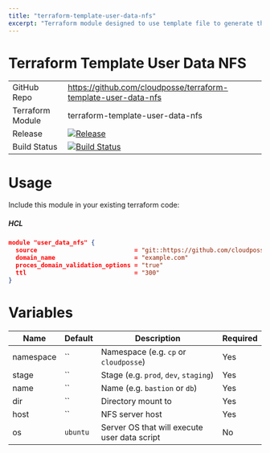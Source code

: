 ```yaml
---
title: "terraform-template-user-data-nfs"
excerpt: "Terraform module designed to use template file to generate the bootstrap shell script `user_data.sh`"
---
```

# Terraform Template User Data NFS

|||
|------|------|
|GitHub Repo|https://github.com/cloudposse/terraform-template-user-data-nfs|
|Terraform Module|terraform-template-user-data-nfs|
|Release|[![Release](https://img.shields.io/github/release/cloudposse/terraform-template-user-data-nfs.svg)](https://github.com/cloudposse/terraform-template-user-data-nfs/releases)|
|Build Status|[![Build Status](https://travis-ci.org/cloudposse/terraform-template-user-data-nfs.svg?branch=master)](https://travis-ci.org/cloudposse/terraform-template-user-data-nfs)|


# Usage

Include this module in your existing terraform code:

##### HCL
```json
module "user_data_nfs" {
  source                           = "git::https://github.com/cloudposse/terraform-template-user-data-nfs.git?ref=master"
  domain_name                      = "example.com"
  proces_domain_validation_options = "true"
  ttl                              = "300"
}
```

# Variables

|Name|Default|Description|Required|
|------|------|------|------|
|namespace|``|Namespace (e.g. `cp` or `cloudposse`)|Yes|
|stage|``|Stage (e.g. `prod`, `dev`, `staging`)|Yes|
|name|``|Name  (e.g. `bastion` or `db`)|Yes|
|dir|``|Directory mount to|Yes|
|host|``|NFS server host|Yes|
|os|`ubuntu`|Server OS that will execute user data script|No|

